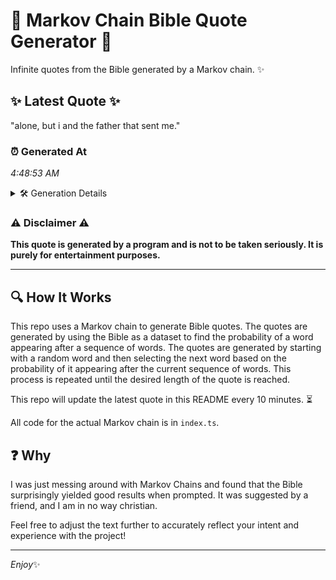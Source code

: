 # 📖 Markov Chain Bible Quote Generator 📖

Infinite quotes from the Bible generated by a Markov chain. ✨

## ✨ Latest Quote ✨
"alone, but i and the father that sent me."

### ⏰ Generated At
*4:48:53 AM*

<details>
    <summary>🛠️ Generation Details</summary>
    <p>
        <strong>🌱 Seed:</strong> alone,<br>
        <strong>🔄 Iterations:</strong> 8<br>
        <strong>📜 Context History:</strong><br>[ alone, ]: but<br>[ alone,, but ]: i<br>[ alone,, but, i ]: and<br>[ alone,, but, i, and ]: the<br>[ alone,, but, i, and, the ]: father<br>[ alone,, but, i, and, the, father ]: that<br>[ but, i, and, the, father, that ]: sent<br>[ i, and, the, father, that, sent ]: me.<br>
    </p>
</details>

### ⚠️ Disclaimer ⚠️
**This quote is generated by a program and is not to be taken seriously. It is purely for entertainment purposes.**

---

## 🔍 How It Works

This repo uses a Markov chain to generate Bible quotes. The quotes are generated by using the Bible as a dataset to find the probability of a word appearing after a sequence of words. The quotes are generated by starting with a random word and then selecting the next word based on the probability of it appearing after the current sequence of words. This process is repeated until the desired length of the quote is reached.

This repo will update the latest quote in this README every 10 minutes. ⏳

All code for the actual Markov chain is in `index.ts`.

## ❓ Why

I was just messing around with Markov Chains and found that the Bible surprisingly yielded good results when prompted. 
It was suggested by a friend, and I am in no way christian.

Feel free to adjust the text further to accurately reflect your intent and experience with the project!

---

*Enjoy*✨
